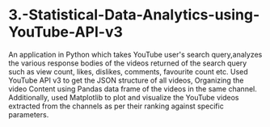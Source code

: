 # 3.-Statistical-Data-Analytics-using-YouTube-API-v3

An application in Python which takes YouTube user's search query,analyzes the various response bodies of the videos returned of the search query such as view count, 
likes, dislikes, comments, favourite count etc. 
Used YouTube API v3 to get the JSON structure of all videos, Organizing the video Content using Pandas data frame of
the videos in the same channel. Additionally, used Matplotlib to plot and visualize the YouTube videos extracted from the channels as
per their ranking against specific parameters.
